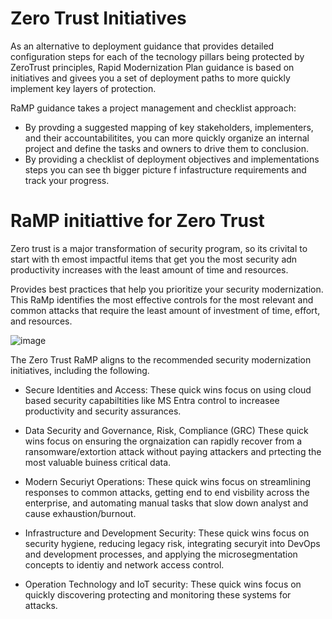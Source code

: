 # Zero Trust Initiatives
As an alternative to deployment guidance that provides detailed configuration steps for each of the tecnology pillars being protected by ZeroTrust principles, Rapid Modernization Plan guidance is based on initiatives and givees you a set of deployment paths to more quickly implement key layers of protection.

RaMP guidance takes a project management and checklist approach:
- By provding a suggested mapping of key stakeholders, implementers, and their accountabilitites, you can more quickly organize an internal project and define the tasks and owners to drive them to conclusion.
- By providing a checklist of deployment objectives  and implementations steps you can see th bigger picture f infastructure requirements and track your progress. 


# RaMP initiattive for Zero Trust
Zero trust is a major transformation of security program, so its crivital to start with th emost impactful items that get you the most security adn productivity increases with the least amount of time and resources. 

Provides best practices that help you prioritize your security modernization. This RaMp identifies the most effective controls for the most relevant and common attacks that require the least amount of investment of time, effort, and resources. 

![image](https://github.com/Shawn-Nichol/Microsoft/assets/30714313/b8bf722c-92ca-457d-92a8-71d3db4de7c8)

The Zero Trust RaMP aligns to the recommended security modernization initiatives, including the following.

- Secure Identities and Access: These quick wins focus on using cloud based security capabiltities like MS Entra control to increasee productivity and security assurances.

- Data Security and Governance, Risk, Compliance (GRC) These quick wins focus on ensuring the orgnaization can rapidly recover from a ransomware/extortion attack without paying attackers and prtecting the most valuable buiness critical data.

- Modern Securiyt Operations: These quick wins focus on streamlining responses to common attacks, getting end to end visbility across the enterprise, and automating manual tasks that slow down analyst and cause exhaustion/burnout.

- Infrastructure and Development Security: These quick wins focus on security hygiene, reducing legacy risk, integrating securyit into DevOps and development processes, and applying the microsegmentation concepts to identiy and network access control.

- Operation Technology and IoT security: These quick wins focus on quickly discovering protecting and monitoring these systems for attacks. 



  
